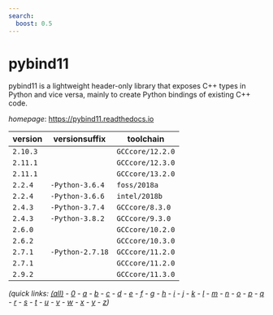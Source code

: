 ```yaml
---
search:
  boost: 0.5
---
```

# pybind11

pybind11 is a lightweight header-only library that exposes C++ types in Python and vice versa,  mainly to create Python bindings of existing C++ code.

*homepage*: <https://pybind11.readthedocs.io>

version | versionsuffix | toolchain
--------|---------------|----------
``2.10.3`` |  | ``GCCcore/12.2.0``
``2.11.1`` |  | ``GCCcore/12.3.0``
``2.11.1`` |  | ``GCCcore/13.2.0``
``2.2.4`` | ``-Python-3.6.4`` | ``foss/2018a``
``2.2.4`` | ``-Python-3.6.6`` | ``intel/2018b``
``2.4.3`` | ``-Python-3.7.4`` | ``GCCcore/8.3.0``
``2.4.3`` | ``-Python-3.8.2`` | ``GCCcore/9.3.0``
``2.6.0`` |  | ``GCCcore/10.2.0``
``2.6.2`` |  | ``GCCcore/10.3.0``
``2.7.1`` | ``-Python-2.7.18`` | ``GCCcore/11.2.0``
``2.7.1`` |  | ``GCCcore/11.2.0``
``2.9.2`` |  | ``GCCcore/11.3.0``


*(quick links: [(all)](../index.md) - [0](../0/index.md) - [a](../a/index.md) - [b](../b/index.md) - [c](../c/index.md) - [d](../d/index.md) - [e](../e/index.md) - [f](../f/index.md) - [g](../g/index.md) - [h](../h/index.md) - [i](../i/index.md) - [j](../j/index.md) - [k](../k/index.md) - [l](../l/index.md) - [m](../m/index.md) - [n](../n/index.md) - [o](../o/index.md) - [p](../p/index.md) - [q](../q/index.md) - [r](../r/index.md) - [s](../s/index.md) - [t](../t/index.md) - [u](../u/index.md) - [v](../v/index.md) - [w](../w/index.md) - [x](../x/index.md) - [y](../y/index.md) - [z](../z/index.md))*


